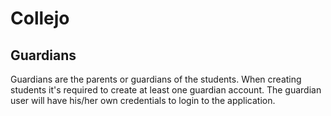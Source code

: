 # Collejo 
## Guardians

Guardians are the parents or guardians of the students. When creating students it's required to create at least one guardian account. The guardian user will have his/her own credentials to login to the application.

